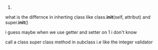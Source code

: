 1.
what is the differnce in inherting class like
class.__init__(self, attribut)
and
super.__init__()

i guess maybe when we use getter and setter on 1 i don't know

call a class super class method in subclass
i.e like the integer validator
